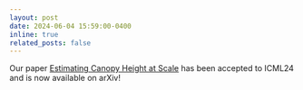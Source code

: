 ```yaml
---
layout: post
date: 2024-06-04 15:59:00-0400
inline: true
related_posts: false
---
```


Our paper [Estimating Canopy Height at Scale](https://arxiv.org/abs/2406.01076) has been accepted to ICML24 and is now available on arXiv!
